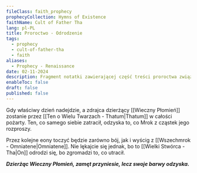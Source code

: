 ```yaml
---
fileClass: faith_prophecy
prophecyCollection: Hymns of Existence
faithName: Cult of Father Tha
lang: pl-PL
title: Proroctwo - Odrodzenie
tags:
  - prophecy
  - cult-of-father-tha
  - faith
aliases:
  - Prophecy - Renaissance
date: 02-11-2024
description: Fragment notatki zawierającej część treści proroctwa związanego z Kultem Wielkiego Tha.
enableToc: false
draft: false
published: false
---
```


Gdy właściwy dzień nadejdzie, a zdrajca dzierżący [[Wieczny Płomień]] zostanie przez [[Ten o Wielu Twarzach - Thatum|Thatum]] w całości pożarty.  Ten, co samego siebie zatracił, odzyska to, co Mrok z cząstek jego rozproszy.  

Przez kolejne eony toczyć będzie zarówno bój, jak i wyścig z [[Wszechmrok - Omniatene|Omniatene]]. Nie lękajcie się jednak, bo to [[Wielki Stwórca - Tha|On]] odrodzi się, bo zgromadzi to, co utracił. 

***Dzierżąc Wieczny Płomień, zamęt przyniesie, lecz swoje barwy odzyska.*** 
